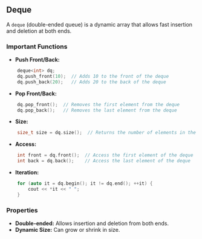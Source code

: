 Deque
---

A `deque` (double-ended queue) is a dynamic array that allows fast insertion and deletion at both ends.

### Important Functions

-   **Push Front/Back:**
```c++
    deque<int> dq;
    dq.push_front(10);  // Adds 10 to the front of the deque
    dq.push_back(20);   // Adds 20 to the back of the deque
```
-   **Pop Front/Back:**
```c++
    dq.pop_front();  // Removes the first element from the deque
    dq.pop_back();   // Removes the last element from the deque
```
-   **Size:**
```c++
    size_t size = dq.size();  // Returns the number of elements in the deque
```
-   **Access:**
```c++
    int front = dq.front();  // Access the first element of the deque
    int back = dq.back();    // Access the last element of the deque
```
-   **Iteration:**
```c++
    for (auto it = dq.begin(); it != dq.end(); ++it) {
        cout << *it << " ";
    }
```
### Properties

-   **Double-ended:** Allows insertion and deletion from both ends.
-   **Dynamic Size:** Can grow or shrink in size.